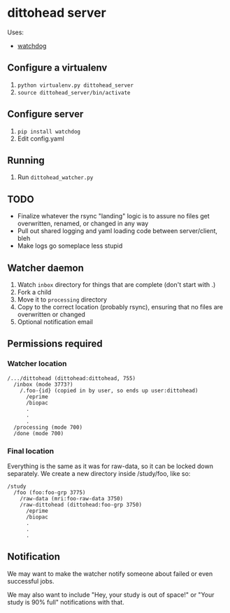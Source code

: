 # dittohead server

Uses:

- [watchdog](http://pythonhosted.org/watchdog/)

## Configure a virtualenv

1. `python virtualenv.py dittohead_server`
2. `source dittohead_server/bin/activate`

## Configure server

1. `pip install watchdog`
2. Edit config.yaml

## Running

1. Run `dittohead_watcher.py`

## TODO

- Finalize whatever the rsync "landing" logic is to assure no files get overwritten, renamed, or changed in any way
- Pull out shared logging and yaml loading code between server/client, bleh
- Make logs go someplace less stupid

## Watcher daemon

1. Watch `inbox` directory for things that are complete (don't start with .)
2. Fork a child
3. Move it to `processing` directory
4. Copy to the correct location (probably rsync), ensuring that no files are overwritten or changed
5. Optional notification email

## Permissions required

### Watcher location

    /.../dittohead (dittohead:dittohead, 755)
      /inbox (mode 3773?)
        /.foo-{id} (copied in by user, so ends up user:dittohead)
          /eprime
          /biopac
          .
          .
          .
      /processing (mode 700)
      /done (mode 700)

### Final location

Everything is the same as it was for raw-data, so it can be locked down separately. We create a new directory inside /study/foo, like so:

    /study
      /foo (foo:foo-grp 3775)
        /raw-data (mri:foo-raw-data 3750)
        /raw-dittohead (dittohead:foo-grp 3750)
          /eprime
          /biopac
          .
          .
          .


## Notification

We may want to make the watcher notify someone about failed or even successful jobs.

We may also want to include "Hey, your study is out of space!" or "Your study is 90% full" notifications with that.


